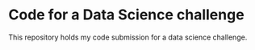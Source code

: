 # Code for a Data Science challenge

This repository holds my code submission for a data science challenge.
